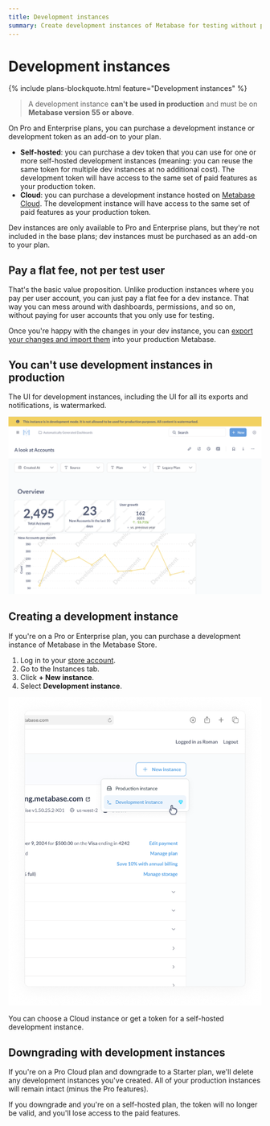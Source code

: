 ```yaml
---
title: Development instances
summary: Create development instances of Metabase for testing without paying per user. Perfect for trying out changes before pushing them to production.
---
```


# Development instances

{% include plans-blockquote.html feature="Development instances" %}

> A development instance **can't be used in production** and must be on **Metabase version 55 or above**.

On Pro and Enterprise plans, you can purchase a development instance or development token as an add-on to your plan.

- **Self-hosted**: you can purchase a dev token that you can use for one or more self-hosted development instances (meaning: you can reuse the same token for multiple dev instances at no additional cost). The development token will have access to the same set of paid features as your production token.
- **Cloud**: you can purchase a development instance hosted on [Metabase Cloud](https://www.metabase.com/cloud/). The development instance will have access to the same set of paid features as your production token.

Dev instances are only available to Pro and Enterprise plans, but they're not included in the base plans; dev instances must be purchased as an add-on to your plan.

## Pay a flat fee, not per test user

That's the basic value proposition. Unlike production instances where you pay per user account, you can just pay a flat fee for a dev instance. That way you can mess around with dashboards, permissions, and so on, without paying for user accounts that you only use for testing.

Once you're happy with the changes in your dev instance, you can [export your changes and import them](./serialization.md) into your production Metabase.

## You can't use development instances in production

The UI for development instances, including the UI for all its exports and notifications, is watermarked.

![Watermark banner](./images/watermark-banner.png)

## Creating a development instance

If you're on a Pro or Enterprise plan, you can purchase a development instance of Metabase in the Metabase Store.

1. Log in to your [store account](https://store.metabase.com).
2. Go to the Instances tab.
3. Click **+ New instance**.
4. Select **Development instance**.

![Create development instance](./images/create-development-instance.png)

You can choose a Cloud instance or get a token for a self-hosted development instance.

## Downgrading with development instances

If you're on a Pro Cloud plan and downgrade to a Starter plan, we'll delete any development instances you've created. All of your production instances will remain intact (minus the Pro features).

If you downgrade and you're on a self-hosted plan, the token will no longer be valid, and you'll lose access to the paid features.
